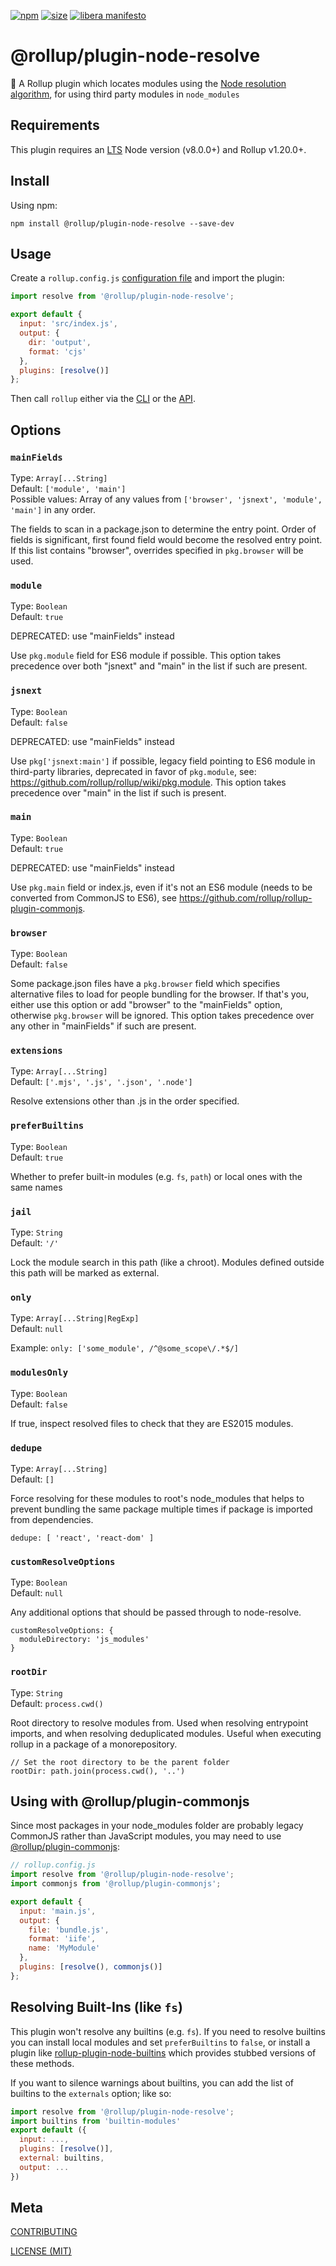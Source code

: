 [npm]: https://img.shields.io/npm/v/@rollup/plugin-node-resolve
[npm-url]: https://www.npmjs.com/package/@rollup/plugin-node-resolve
[size]: https://packagephobia.now.sh/badge?p=@rollup/plugin-node-resolve
[size-url]: https://packagephobia.now.sh/result?p=@rollup/plugin-node-resolve

[![npm][npm]][npm-url]
[![size][size]][size-url]
[![libera manifesto](https://img.shields.io/badge/libera-manifesto-lightgrey.svg)](https://liberamanifesto.com)

# @rollup/plugin-node-resolve

🍣 A Rollup plugin which locates modules using the [Node resolution algorithm](https://nodejs.org/api/modules.html#modules_all_together), for using third party modules in `node_modules`

## Requirements

This plugin requires an [LTS](https://github.com/nodejs/Release) Node version (v8.0.0+) and Rollup v1.20.0+.

## Install

Using npm:

```console
npm install @rollup/plugin-node-resolve --save-dev
```

## Usage

Create a `rollup.config.js` [configuration file](https://www.rollupjs.org/guide/en/#configuration-files) and import the plugin:

```js
import resolve from '@rollup/plugin-node-resolve';

export default {
  input: 'src/index.js',
  output: {
    dir: 'output',
    format: 'cjs'
  },
  plugins: [resolve()]
};
```

Then call `rollup` either via the [CLI](https://www.rollupjs.org/guide/en/#command-line-reference) or the [API](https://www.rollupjs.org/guide/en/#javascript-api).

## Options

### `mainFields`

Type: `Array[...String]`<br>
Default: `['module', 'main']`<br>
Possible values: Array of any values from `['browser', 'jsnext', 'module', 'main']` in any order.

The fields to scan in a package.json to determine the entry point. Order of fields is significant, first found field would become the resolved entry point. If this list contains "browser", overrides specified in `pkg.browser` will be used.

### `module`

Type: `Boolean`<br>
Default: `true`

DEPRECATED: use "mainFields" instead

Use `pkg.module` field for ES6 module if possible. This option takes precedence over both "jsnext" and "main" in the list if such are present.

### `jsnext`

Type: `Boolean`<br>
Default: `false`

DEPRECATED: use "mainFields" instead

Use `pkg['jsnext:main']` if possible, legacy field pointing to ES6 module in third-party libraries, deprecated in favor of `pkg.module`, see: https://github.com/rollup/rollup/wiki/pkg.module. This option takes precedence over "main" in the list if such is present.

### `main`

Type: `Boolean`<br>
Default: `true`

DEPRECATED: use "mainFields" instead

Use `pkg.main` field or index.js, even if it's not an ES6 module (needs to be converted from CommonJS to ES6), see https://github.com/rollup/rollup-plugin-commonjs.

### `browser`

Type: `Boolean`<br>
Default: `false`

Some package.json files have a `pkg.browser` field which specifies alternative files to load for people bundling for the browser. If that's you, either use this option or add "browser" to the "mainFields" option, otherwise `pkg.browser` will be ignored. This option takes precedence over any other in "mainFields" if such are present.

### `extensions`

Type: `Array[...String]`<br>
Default: `['.mjs', '.js', '.json', '.node']`

Resolve extensions other than .js in the order specified.

### `preferBuiltins`

Type: `Boolean`<br>
Default: `true`

Whether to prefer built-in modules (e.g. `fs`, `path`) or local ones with the same names

### `jail`

Type: `String`<br>
Default: `'/'`

Lock the module search in this path (like a chroot). Modules defined outside this path will be marked as external.

### `only`

Type: `Array[...String|RegExp]`<br>
Default: `null`

Example: `only: ['some_module', /^@some_scope\/.*$/]`

### `modulesOnly`

Type: `Boolean`<br>
Default: `false`

If true, inspect resolved files to check that they are ES2015 modules.

### `dedupe`

Type: `Array[...String]`<br>
Default: `[]`

Force resolving for these modules to root's node_modules that helps to prevent bundling the same package multiple times if package is imported from dependencies.

```
dedupe: [ 'react', 'react-dom' ]
```

### `customResolveOptions`

Type: `Boolean`<br>
Default: `null`

Any additional options that should be passed through to node-resolve.

```
customResolveOptions: {
  moduleDirectory: 'js_modules'
}
```

### `rootDir`

Type: `String`<br>
Default: `process.cwd()`

Root directory to resolve modules from. Used when resolving entrypoint imports, and when resolving deduplicated modules. Useful when executing rollup in a package of a monorepository.

```
// Set the root directory to be the parent folder
rootDir: path.join(process.cwd(), '..')
```

## Using with @rollup/plugin-commonjs

Since most packages in your node_modules folder are probably legacy CommonJS rather than JavaScript modules, you may need to use [@rollup/plugin-commonjs](https://github.com/rollup/plugins/packages/commonjs):

```js
// rollup.config.js
import resolve from '@rollup/plugin-node-resolve';
import commonjs from '@rollup/plugin-commonjs';

export default {
  input: 'main.js',
  output: {
    file: 'bundle.js',
    format: 'iife',
    name: 'MyModule'
  },
  plugins: [resolve(), commonjs()]
};
```

## Resolving Built-Ins (like `fs`)

This plugin won't resolve any builtins (e.g. `fs`). If you need to resolve builtins you can install local modules and set `preferBuiltins` to `false`, or install a plugin like [rollup-plugin-node-builtins](https://github.com/calvinmetcalf/rollup-plugin-node-builtins) which provides stubbed versions of these methods.

If you want to silence warnings about builtins, you can add the list of builtins to the `externals` option; like so:

```js
import resolve from '@rollup/plugin-node-resolve';
import builtins from 'builtin-modules'
export default ({
  input: ...,
  plugins: [resolve()],
  external: builtins,
  output: ...
})
```

## Meta

[CONTRIBUTING](/.github/CONTRIBUTING.md)

[LICENSE (MIT)](/LICENSE)
